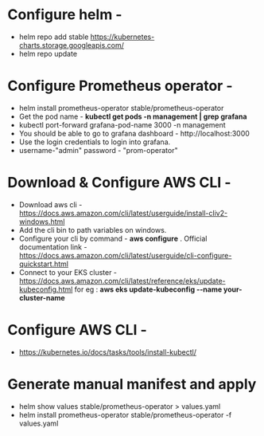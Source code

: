 # Configure helm - 
- helm repo add stable https://kubernetes-charts.storage.googleapis.com/
- helm repo update   

# Configure Prometheus operator -
- helm install prometheus-operator stable/prometheus-operator
- Get the pod name - **kubectl get pods -n management | grep grafana**
- kubectl port-forward grafana-pod-name 3000 -n management 
- You should be able to go to grafana dashboard - http://localhost:3000 
- Use the login credentials to login into grafana. 
- username-"admin" password - "prom-operator"



# Download & Configure AWS CLI -
- Download aws cli - https://docs.aws.amazon.com/cli/latest/userguide/install-cliv2-windows.html
- Add the cli bin to path variables on windows.
- Configure your cli by command - **aws configure** . Official documentation link - https://docs.aws.amazon.com/cli/latest/userguide/cli-configure-quickstart.html 
- Connect to your EKS cluster - https://docs.aws.amazon.com/cli/latest/reference/eks/update-kubeconfig.html for eg : **aws eks update-kubeconfig --name your-cluster-name**

# Configure AWS CLI -
- https://kubernetes.io/docs/tasks/tools/install-kubectl/

# Generate manual manifest and apply 

- helm show values  stable/prometheus-operator > values.yaml     
- helm install prometheus-operator stable/prometheus-operator -f values.yaml
